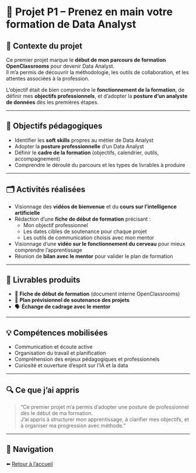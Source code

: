 # 🧭 Projet P1 – Prenez en main votre formation de Data Analyst

## 🎯 Contexte du projet
Ce premier projet marque le **début de mon parcours de formation OpenClassrooms** pour devenir Data Analyst.  
Il m’a permis de découvrir la méthodologie, les outils de collaboration, et les attentes associées à la profession.

L’objectif était de bien comprendre le **fonctionnement de la formation**, de définir mes **objectifs professionnels**, et d’adopter la **posture d’un analyste de données** dès les premières étapes.

---

## 🧠 Objectifs pédagogiques
- Identifier les **soft skills** propres au métier de Data Analyst  
- Adopter la **posture professionnelle** d’un Data Analyst  
- Définir le **cadre de la formation** (objectifs, calendrier, outils, accompagnement)  
- Comprendre le déroulé du parcours et les types de livrables à produire  

---

## 🗂️ Activités réalisées
- Visionnage des **vidéos de bienvenue** et du **cours sur l’intelligence artificielle**  
- Rédaction d’une **fiche de début de formation** précisant :
  - Mon objectif professionnel  
  - Les dates cibles de soutenance pour chaque projet  
  - Les outils de communication choisis avec mon mentor  
- Visionnage d’une **vidéo sur le fonctionnement du cerveau** pour mieux comprendre l’apprentissage  
- Réunion de **bilan avec le mentor** pour valider le plan de formation  

---

## 🧩 Livrables produits
- 📝 **Fiche de début de formation** (document interne OpenClassrooms)  
- 📅 **Plan prévisionnel de soutenance des projets**  
- 🗣️ **Échange de cadrage avec le mentor**  

---

## 💡 Compétences mobilisées
- Communication et écoute active  
- Organisation du travail et planification  
- Compréhension des enjeux pédagogiques et professionnels  
- Curiosité et ouverture d’esprit sur l’IA et la data  

---

## 🔍 Ce que j’ai appris
> “Ce premier projet m’a permis d’adopter une posture de professionnel dès le début de ma formation.  
> J’ai appris à structurer mon apprentissage, à clarifier mes objectifs, et à organiser ma progression avec méthode.”  

---

## 🔗 Navigation
⬅️ [Retour à l’accueil](../../index.md)
